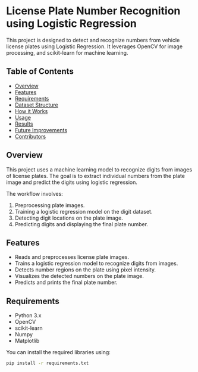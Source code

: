 # License Plate Number Recognition using Logistic Regression

This project is designed to detect and recognize numbers from vehicle license plates using Logistic Regression. It leverages OpenCV for image processing, and scikit-learn for machine learning.

## Table of Contents
- [Overview](#overview)
- [Features](#features)
- [Requirements](#requirements)
- [Dataset Structure](#dataset-structure)
- [How it Works](#how-it-works)
- [Usage](#usage)
- [Results](#results)
- [Future Improvements](#future-improvements)
- [Contributors](#contributors)
  
## Overview
This project uses a machine learning model to recognize digits from images of license plates. The goal is to extract individual numbers from the plate image and predict the digits using logistic regression.

The workflow involves:
1. Preprocessing plate images.
2. Training a logistic regression model on the digit dataset.
3. Detecting digit locations on the plate image.
4. Predicting digits and displaying the final plate number.

## Features
- Reads and preprocesses license plate images.
- Trains a logistic regression model to recognize digits from images.
- Detects number regions on the plate using pixel intensity.
- Visualizes the detected numbers on the plate image.
- Predicts and prints the final plate number.

## Requirements
- Python 3.x
- OpenCV
- scikit-learn
- Numpy
- Matplotlib

You can install the required libraries using:
```bash
pip install -r requirements.txt
